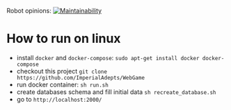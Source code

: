 Robot opinions: [![Maintainability](https://api.codeclimate.com/v1/badges/8bdffcbe593df3a79495/maintainability)](https://codeclimate.com/github/ImperialAdepts/WebGame/maintainability)

How to run on linux
=========
- install `docker` and `docker-compose`: `sudo apt-get install docker docker-compose`
- checkout this project `git clone https://github.com/ImperialAdepts/WebGame`
- run docker container: `sh run.sh`
- create databases schema and fill initial data `sh recreate_database.sh`
- go to `http://localhost:2000/`
